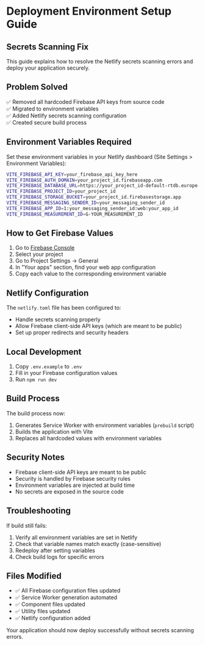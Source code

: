 # Deployment Environment Setup Guide

## Secrets Scanning Fix

This guide explains how to resolve the Netlify secrets scanning errors and deploy your application securely.

## Problem Solved

✅ Removed all hardcoded Firebase API keys from source code  
✅ Migrated to environment variables  
✅ Added Netlify secrets scanning configuration  
✅ Created secure build process

## Environment Variables Required

Set these environment variables in your Netlify dashboard (Site Settings > Environment Variables):

```bash
VITE_FIREBASE_API_KEY=your_firebase_api_key_here
VITE_FIREBASE_AUTH_DOMAIN=your_project_id.firebaseapp.com
VITE_FIREBASE_DATABASE_URL=https://your_project_id-default-rtdb.europe-west1.firebasedatabase.app
VITE_FIREBASE_PROJECT_ID=your_project_id
VITE_FIREBASE_STORAGE_BUCKET=your_project_id.firebasestorage.app
VITE_FIREBASE_MESSAGING_SENDER_ID=your_messaging_sender_id
VITE_FIREBASE_APP_ID=1:your_messaging_sender_id:web:your_app_id
VITE_FIREBASE_MEASUREMENT_ID=G-YOUR_MEASUREMENT_ID
```

## How to Get Firebase Values

1. Go to [Firebase Console](https://console.firebase.google.com)
2. Select your project
3. Go to Project Settings → General
4. In "Your apps" section, find your web app configuration
5. Copy each value to the corresponding environment variable

## Netlify Configuration

The `netlify.toml` file has been configured to:

- Handle secrets scanning properly
- Allow Firebase client-side API keys (which are meant to be public)
- Set up proper redirects and security headers

## Local Development

1. Copy `.env.example` to `.env`
2. Fill in your Firebase configuration values
3. Run `npm run dev`

## Build Process

The build process now:

1. Generates Service Worker with environment variables (`prebuild` script)
2. Builds the application with Vite
3. Replaces all hardcoded values with environment variables

## Security Notes

- Firebase client-side API keys are meant to be public
- Security is handled by Firebase security rules
- Environment variables are injected at build time
- No secrets are exposed in the source code

## Troubleshooting

If build still fails:

1. Verify all environment variables are set in Netlify
2. Check that variable names match exactly (case-sensitive)
3. Redeploy after setting variables
4. Check build logs for specific errors

## Files Modified

- ✅ All Firebase configuration files updated
- ✅ Service Worker generation automated
- ✅ Component files updated
- ✅ Utility files updated
- ✅ Netlify configuration added

Your application should now deploy successfully without secrets scanning errors.
